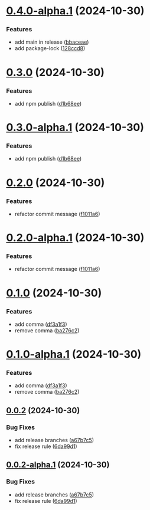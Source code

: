 # [0.4.0-alpha.1](https://github.com/Zzzode/ts-compiler-plugin-testbed/compare/v0.3.0...v0.4.0-alpha.1) (2024-10-30)


### Features

* add main in release ([bbaceae](https://github.com/Zzzode/ts-compiler-plugin-testbed/commit/bbaceae47ba240022251adf09225b843fc257a52))
* add package-lock ([128ccd8](https://github.com/Zzzode/ts-compiler-plugin-testbed/commit/128ccd8d721874d54570f722faf3c5c3252d2c6e))

# [0.3.0](https://github.com/Zzzode/ts-compiler-plugin-testbed/compare/v0.2.0...v0.3.0) (2024-10-30)


### Features

* add npm publish ([d1b68ee](https://github.com/Zzzode/ts-compiler-plugin-testbed/commit/d1b68ee54929756c2b0384d2ab8ab7e28b9d767b))

# [0.3.0-alpha.1](https://github.com/Zzzode/ts-compiler-plugin-testbed/compare/v0.2.0...v0.3.0-alpha.1) (2024-10-30)


### Features

* add npm publish ([d1b68ee](https://github.com/Zzzode/ts-compiler-plugin-testbed/commit/d1b68ee54929756c2b0384d2ab8ab7e28b9d767b))

# [0.2.0](https://github.com/Zzzode/ts-compiler-plugin-testbed/compare/v0.1.0...v0.2.0) (2024-10-30)


### Features

* refactor commit message ([f1011a6](https://github.com/Zzzode/ts-compiler-plugin-testbed/commit/f1011a66ef83f8e89050509838a3a5d2dfcd23d5))

# [0.2.0-alpha.1](https://github.com/Zzzode/ts-compiler-plugin-testbed/compare/v0.1.0...v0.2.0-alpha.1) (2024-10-30)


### Features

* refactor commit message ([f1011a6](https://github.com/Zzzode/ts-compiler-plugin-testbed/commit/f1011a66ef83f8e89050509838a3a5d2dfcd23d5))

# [0.1.0](https://github.com/Zzzode/ts-compiler-plugin-testbed/compare/v0.0.2...v0.1.0) (2024-10-30)


### Features

* add comma ([df3a1f3](https://github.com/Zzzode/ts-compiler-plugin-testbed/commit/df3a1f3adfefb4fd35c9821121d43e97b7852c1c))
* remove comma ([ba276c2](https://github.com/Zzzode/ts-compiler-plugin-testbed/commit/ba276c2701b51bdde7747e169d0d95b578a2937e))

# [0.1.0-alpha.1](https://github.com/Zzzode/ts-compiler-plugin-testbed/compare/v0.0.2...v0.1.0-alpha.1) (2024-10-30)


### Features

* add comma ([df3a1f3](https://github.com/Zzzode/ts-compiler-plugin-testbed/commit/df3a1f3adfefb4fd35c9821121d43e97b7852c1c))
* remove comma ([ba276c2](https://github.com/Zzzode/ts-compiler-plugin-testbed/commit/ba276c2701b51bdde7747e169d0d95b578a2937e))

## [0.0.2](https://github.com/Zzzode/ts-compiler-plugin-testbed/compare/v0.0.1...v0.0.2) (2024-10-30)


### Bug Fixes

* add release branches ([a67b7c5](https://github.com/Zzzode/ts-compiler-plugin-testbed/commit/a67b7c5eae04ff967f9e52a117aa94ba8612b92d))
* fix release rule ([6da99d1](https://github.com/Zzzode/ts-compiler-plugin-testbed/commit/6da99d107a9e7b925f4657177cdfac4fd96a752a))

## [0.0.2-alpha.1](https://github.com/Zzzode/ts-compiler-plugin-testbed/compare/v0.0.1...v0.0.2-alpha.1) (2024-10-30)


### Bug Fixes

* add release branches ([a67b7c5](https://github.com/Zzzode/ts-compiler-plugin-testbed/commit/a67b7c5eae04ff967f9e52a117aa94ba8612b92d))
* fix release rule ([6da99d1](https://github.com/Zzzode/ts-compiler-plugin-testbed/commit/6da99d107a9e7b925f4657177cdfac4fd96a752a))
